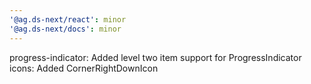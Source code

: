 ```yaml
---
'@ag.ds-next/react': minor
'@ag.ds-next/docs': minor
---
```


progress-indicator: Added level two item support for ProgressIndicator
icons: Added CornerRightDownIcon
